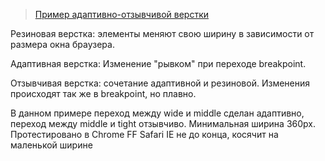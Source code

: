 > <a href="https://avoits.github.io/responsive-web-design/resp.html">Пример адаптивно-отзывчивой верстки</a>


Резиновая верстка: элементы меняют свою ширину в зависимости от размера окна браузера.

Адаптивная верстка: Изменение "рывком" при переходе breakpoint.

Отзывчивая верстка: сочетание адаптивной и резиновой. Изменения происходят так же в breakpoint, но плавно.


В данном примере переход между wide и middle сделан адаптивно, переход между middle и tight отзывчиво. Минимальная ширина 360px.
Протестировано в Chrome FF Safari
IE не до конца, косячит на маленькой ширине
